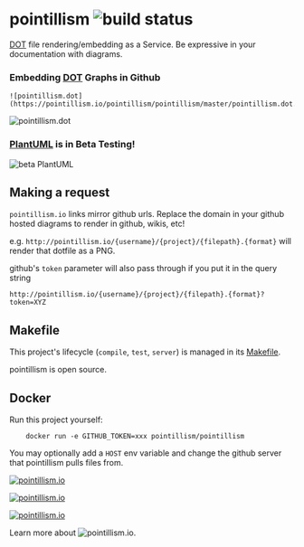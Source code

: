 # pointillism ![build status](https://circleci.com/gh/pointillism/pointillism.svg?style=svg)

[DOT](https://en.wikipedia.org/wiki/DOT_(graph_description_language)) file rendering/embedding as a Service.
Be expressive in your documentation with diagrams.

### Embedding [DOT](https://en.wikipedia.org/wiki/DOT_(graph_description_language)) Graphs in Github

```
![pointillism.dot](https://pointillism.io/pointillism/pointillism/master/pointillism.dot.svg)
```

![pointillism.dot](https://pointillism.io/pointillism/pointillism/master/pointillism.dot.svg)


### [PlantUML](https://plantuml.com/) is in Beta Testing!

![beta PlantUML](https://pointillism.io/pointillism/pointillism/blob/master/resources/plant/pointillism.pu.svg)

## Making a request

`pointillism.io` links mirror github urls.  Replace the domain in your github hosted diagrams 
to render in github, wikis, etc!


e.g. `http://pointillism.io/{username}/{project}/{filepath}.{format}` will render that dotfile as a PNG.

github's `token` parameter will also pass through if you put it in the query string

```
http://pointillism.io/{username}/{project}/{filepath}.{format}?token=XYZ
```

## Makefile

This project's lifecycle (`compile`, `test`, `server`) is managed in its [Makefile](https://github.com/pointillism/pointillism/blob/master/Makefile).

pointillism is open source.

## Docker

Run this project yourself:

```
    docker run -e GITHUB_TOKEN=xxx pointillism/pointillism
```

You may optionally add a `HOST` env variable and change the github server that pointillism pulls files from.


[
![pointillism.io](https://pointillism.io/pointillism/pointillism/master//tmp/pointillism_prs/pointillism/pointillism/other-branch.dot.svg?theme=auto)
](https://pointillism.io/pointillism/pointillism/master//tmp/pointillism_prs/pointillism/pointillism/other-branch.dot.html)

[
![pointillism.io](https://pointillism.io/pointillism/pointillism/master//tmp/pointillism_prs/pointillism/pointillism/example.dot.svg?theme=auto)
](https://pointillism.io/pointillism/pointillism/master//tmp/pointillism_prs/pointillism/pointillism/example.dot.html)

[
![pointillism.io](https://pointillism.io/pointillism/pointillism/master//tmp/pointillism_prs/pointillism/pointillism/pointillism.dot.svg?theme=auto)
](https://pointillism.io/pointillism/pointillism/master//tmp/pointillism_prs/pointillism/pointillism/pointillism.dot.html)

Learn more about ![pointillism.io](https://pointillism.io).

